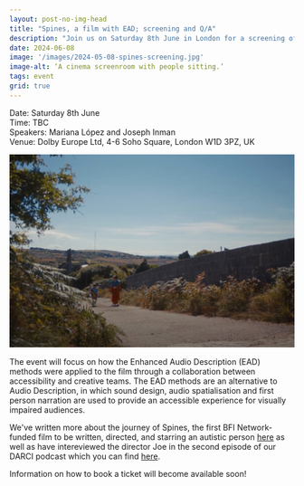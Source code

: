 ```yaml
---
layout: post-no-img-head
title: "Spines, a film with EAD; screening and Q/A"
description: "Join us on Saturday 8th June in London for a screening of the short film Spines, written and directed by Joseph Inman, followed by a Q/A."
date: 2024-06-08
image: '/images/2024-05-08-spines-screening.jpg'
image-alt: ‘A cinema screenroom with people sitting.’
tags: event
grid: true
---
```


Date: Saturday 8th June  
Time: TBC  
Speakers: Mariana López and Joseph Inman  
Venue: Dolby Europe Ltd, 4-6 Soho Square, London W1D 3PZ, UK  

![A girl and a boy are walking up a road in the countryside. A frame from the film Spines.](../images/2023-11-27-neurodiverse-talent-and-crew-2.jpg)

The event will focus on how the Enhanced Audio Description (EAD) methods were applied to the film through a collaboration between accessibility and creative teams. The EAD methods are an alternative to Audio Description, in which sound design, audio spatialisation and first person narration are used to provide an accessible experience for visually impaired audiences.

We've written more about the journey of Spines, the first BFI Network-funded film to be written, directed, and starring an autistic person [here](neurodiverse-talent-and-crew) as well as have intereviewed the director Joe in the second episode of our DARCI podcast which you can find [here](darci-02).

Information on how to book a ticket will become available soon!
  
